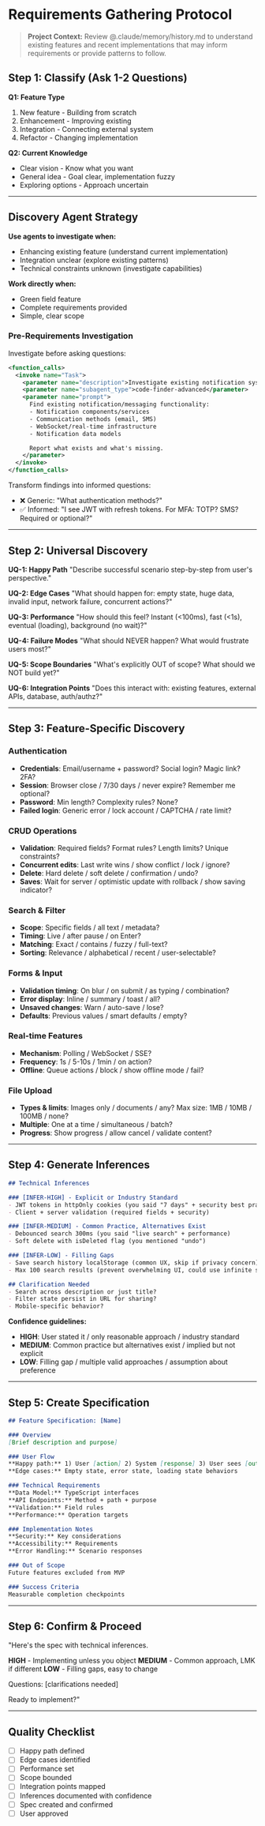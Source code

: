 # Requirements Gathering Protocol

> **Project Context:** Review @.claude/memory/history.md to understand existing features and recent implementations that may inform requirements or provide patterns to follow.

## Step 1: Classify (Ask 1-2 Questions)

**Q1: Feature Type**
1. New feature - Building from scratch
2. Enhancement - Improving existing
3. Integration - Connecting external system
4. Refactor - Changing implementation

**Q2: Current Knowledge**
- Clear vision - Know what you want
- General idea - Goal clear, implementation fuzzy
- Exploring options - Approach uncertain

---

## Discovery Agent Strategy

**Use agents to investigate when:**
- Enhancing existing feature (understand current implementation)
- Integration unclear (explore existing patterns)
- Technical constraints unknown (investigate capabilities)

**Work directly when:**
- Green field feature
- Complete requirements provided
- Simple, clear scope

### Pre-Requirements Investigation

Investigate before asking questions:

```xml
<function_calls>
  <invoke name="Task">
    <parameter name="description">Investigate existing notification system</parameter>
    <parameter name="subagent_type">code-finder-advanced</parameter>
    <parameter name="prompt">
      Find existing notification/messaging functionality:
      - Notification components/services
      - Communication methods (email, SMS)
      - WebSocket/real-time infrastructure
      - Notification data models

      Report what exists and what's missing.
    </parameter>
  </invoke>
</function_calls>
```

Transform findings into informed questions:
- ❌ Generic: "What authentication methods?"
- ✅ Informed: "I see JWT with refresh tokens. For MFA: TOTP? SMS? Required or optional?"

---

## Step 2: Universal Discovery

**UQ-1: Happy Path**
"Describe successful scenario step-by-step from user's perspective."

**UQ-2: Edge Cases**
"What should happen for: empty state, huge data, invalid input, network failure, concurrent actions?"

**UQ-3: Performance**
"How should this feel? Instant (<100ms), fast (<1s), eventual (loading), background (no wait)?"

**UQ-4: Failure Modes**
"What should NEVER happen? What would frustrate users most?"

**UQ-5: Scope Boundaries**
"What's explicitly OUT of scope? What should we NOT build yet?"

**UQ-6: Integration Points**
"Does this interact with: existing features, external APIs, database, auth/authz?"

---

## Step 3: Feature-Specific Discovery

### Authentication
- **Credentials**: Email/username + password? Social login? Magic link? 2FA?
- **Session**: Browser close / 7/30 days / never expire? Remember me optional?
- **Password**: Min length? Complexity rules? None?
- **Failed login**: Generic error / lock account / CAPTCHA / rate limit?

### CRUD Operations
- **Validation**: Required fields? Format rules? Length limits? Unique constraints?
- **Concurrent edits**: Last write wins / show conflict / lock / ignore?
- **Delete**: Hard delete / soft delete / confirmation / undo?
- **Saves**: Wait for server / optimistic update with rollback / show saving indicator?

### Search & Filter
- **Scope**: Specific fields / all text / metadata?
- **Timing**: Live / after pause / on Enter?
- **Matching**: Exact / contains / fuzzy / full-text?
- **Sorting**: Relevance / alphabetical / recent / user-selectable?

### Forms & Input
- **Validation timing**: On blur / on submit / as typing / combination?
- **Error display**: Inline / summary / toast / all?
- **Unsaved changes**: Warn / auto-save / lose?
- **Defaults**: Previous values / smart defaults / empty?

### Real-time Features
- **Mechanism**: Polling / WebSocket / SSE?
- **Frequency**: 1s / 5-10s / 1min / on action?
- **Offline**: Queue actions / block / show offline mode / fail?

### File Upload
- **Types & limits**: Images only / documents / any? Max size: 1MB / 10MB / 100MB / none?
- **Multiple**: One at a time / simultaneous / batch?
- **Progress**: Show progress / allow cancel / validate content?

---

## Step 4: Generate Inferences

```markdown
## Technical Inferences

### [INFER-HIGH] - Explicit or Industry Standard
- JWT tokens in httpOnly cookies (you said "7 days" + security best practice)
- Client + server validation (required fields + security)

### [INFER-MEDIUM] - Common Practice, Alternatives Exist
- Debounced search 300ms (you said "live search" + performance)
- Soft delete with isDeleted flag (you mentioned "undo")

### [INFER-LOW] - Filling Gaps
- Save search history localStorage (common UX, skip if privacy concern)
- Max 100 search results (prevent overwhelming UI, could use infinite scroll)

## Clarification Needed
- Search across description or just title?
- Filter state persist in URL for sharing?
- Mobile-specific behavior?
```

**Confidence guidelines:**
- **HIGH**: User stated it / only reasonable approach / industry standard
- **MEDIUM**: Common practice but alternatives exist / implied but not explicit
- **LOW**: Filling gap / multiple valid approaches / assumption about preference

---

## Step 5: Create Specification

```markdown
## Feature Specification: [Name]

### Overview
[Brief description and purpose]

### User Flow
**Happy path:** 1) User [action] 2) System [response] 3) User sees [outcome]
**Edge cases:** Empty state, error state, loading state behaviors

### Technical Requirements
**Data Model:** TypeScript interfaces
**API Endpoints:** Method + path + purpose
**Validation:** Field rules
**Performance:** Operation targets

### Implementation Notes
**Security:** Key considerations
**Accessibility:** Requirements
**Error Handling:** Scenario responses

### Out of Scope
Future features excluded from MVP

### Success Criteria
Measurable completion checkpoints
```

---

## Step 6: Confirm & Proceed

"Here's the spec with technical inferences.

**HIGH** - Implementing unless you object
**MEDIUM** - Common approach, LMK if different
**LOW** - Filling gaps, easy to change

Questions: [clarifications needed]

Ready to implement?"

---

## Quality Checklist

- [ ] Happy path defined
- [ ] Edge cases identified
- [ ] Performance set
- [ ] Scope bounded
- [ ] Integration points mapped
- [ ] Inferences documented with confidence
- [ ] Spec created and confirmed
- [ ] User approved
